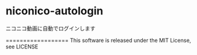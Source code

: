 # niconico-autologin

ニコニコ動画に自動でログインします

==================
This software is released under the MIT License, see LICENSE


